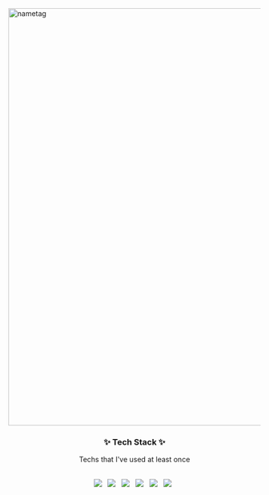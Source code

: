 
<img width="835" alt="nametag" src="https://user-images.githubusercontent.com/84368302/127463337-6f140b6f-c217-46aa-be82-69c42cd85d2a.PNG">


<h3 align = "center">✨ Tech Stack ✨</h3>

<p align = "center"> Techs that I've used at least once </p>
<br>

<div align = "center">
<img src="https://img.shields.io/badge/python-3766AB?style=flat-square&logo=python&logoColor=white" ></a>
 &nbsp;
<img src="https://img.shields.io/badge/Go-00ADD8?style=flat-square&logo=Go&logoColor=white" ></a>
 &nbsp;
<img src="https://img.shields.io/badge/JavaScript-F7DF1E?style=flat-square&logo=JavaScript&logoColor=white" ></a>
 &nbsp;
<img src="https://img.shields.io/badge/Css-2480E6?style=flat-square&logo=CSS3&logoColor=white" ></a>
 &nbsp;
<img src="https://img.shields.io/badge/Html-E34F26?style=flat-square&logo=HTML5&logoColor=white" ></a>
 &nbsp;
 <img src="https://img.shields.io/badge/Bootstrap-E34F26?style=flat-square&logo=HTML5&logoColor=white" ></a>
 &nbsp;

